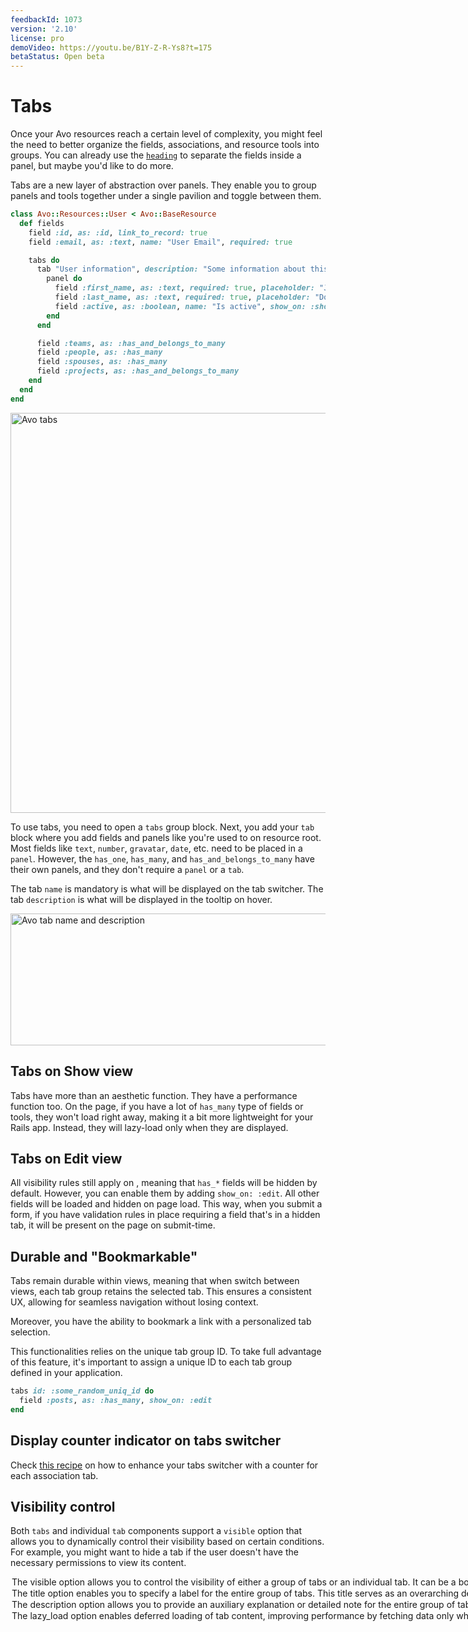```yaml
---
feedbackId: 1073
version: '2.10'
license: pro
demoVideo: https://youtu.be/B1Y-Z-R-Ys8?t=175
betaStatus: Open beta
---
```


# Tabs

Once your Avo resources reach a certain level of complexity, you might feel the need to better organize the fields, associations, and resource tools into groups. You can already use the [`heading`](fields/heading) to separate the fields inside a panel, but maybe you'd like to do more.

Tabs are a new layer of abstraction over panels. They enable you to group panels and tools together under a single pavilion and toggle between them.

```ruby
class Avo::Resources::User < Avo::BaseResource
  def fields
    field :id, as: :id, link_to_record: true
    field :email, as: :text, name: "User Email", required: true

    tabs do
      tab "User information", description: "Some information about this user" do
        panel do
          field :first_name, as: :text, required: true, placeholder: "John"
          field :last_name, as: :text, required: true, placeholder: "Doe"
          field :active, as: :boolean, name: "Is active", show_on: :show
        end
      end

      field :teams, as: :has_and_belongs_to_many
      field :people, as: :has_many
      field :spouses, as: :has_many
      field :projects, as: :has_and_belongs_to_many
    end
  end
end
```

<Image src="/assets/img/tabs-and-panels/tabs.png" width="1024" height="640" alt="Avo tabs" />

To use tabs, you need to open a `tabs` group block. Next, you add your `tab` block where you add fields and panels like you're used to on resource root. Most fields like `text`, `number`, `gravatar`, `date`, etc. need to be placed in a `panel`. However, the `has_one`, `has_many`, and `has_and_belongs_to_many` have their own panels, and they don't require a `panel` or a `tab`.

The tab `name` is mandatory is what will be displayed on the tab switcher. The tab `description` is what will be displayed in the tooltip on hover.

<Image src="/assets/img/tabs-and-panels/tab-name-description.png" width="640" height="211" alt="Avo tab name and description" />

## Tabs on Show view

Tabs have more than an aesthetic function. They have a performance function too. On the <Show /> page, if you have a lot of `has_many` type of fields or tools, they won't load right away, making it a bit more lightweight for your Rails app. Instead, they will lazy-load only when they are displayed.

## Tabs on Edit view

All visibility rules still apply on <Edit />, meaning that `has_*` fields will be hidden by default. However, you can enable them by adding `show_on: :edit`. All other fields will be loaded and hidden on page load. This way, when you submit a form, if you have validation rules in place requiring a field that's in a hidden tab, it will be present on the page on submit-time.

## Durable and "Bookmarkable"

Tabs remain durable within views, meaning that when switch between views, each tab group retains the selected tab. This ensures a consistent UX, allowing for seamless navigation without losing context.

Moreover, you have the ability to bookmark a link with a personalized tab selection.

This functionalities relies on the unique tab group ID. To take full advantage of this feature, it's important to assign a unique ID to each tab group defined in your application.

```ruby {1}
tabs id: :some_random_uniq_id do
  field :posts, as: :has_many, show_on: :edit
end
```
<!-- The panel has a few parts available -->


<!-- <img :src="('/assets/img/tabs-and-panels/panel-top.png')" alt="Avo Panels" class="border mb-4" /> -->
<!-- <img :src="('/assets/img/tabs-and-panels/panel-bottom.png')" alt="Avo Panels" class="border mb-4" /> -->


## Display counter indicator on tabs switcher

Check [this recipe](guides/tabs-counter-indicator.html) on how to enhance your tabs switcher with a counter for each association tab.

## Visibility control

<VersionReq version="3.10.10" />

Both `tabs` and individual `tab` components support a `visible` option that allows you to dynamically control their visibility based on certain conditions. For example, you might want to hide a tab if the user doesn't have the necessary permissions to view its content.

<Option name="`visible`">

The `visible` option allows you to control the visibility of either a group of tabs or an individual tab. It can be a `boolean` or a lambda.

#### Example

```ruby
tabs visible: -> { resource.record.enabled? } do
  tab name: "General Information" do
    panel do
      field :name, as: :text
      field :email, as: :text
    end
  end
  tab "Admin Information", visible: -> { current_user.is_admin? } do
    panel do
      field :role, as: :text
      field :permissions, as: :text
    end
  end
end
```

In this example:
- The entire group of tabs is only visible if the record is enabled (`resource.record.enabled?`).
- Within this group, the "General Information" tab is always visible when the tabs are shown.
- The "Admin Information" tab is only visible for admin records (`resource.record.admin?`).

</Option>

<Option name="`title`">

<VersionReq version="3.15.0" />

The `title` option enables you to specify a label for the entire group of tabs. This title serves as an overarching descriptor for the collection, providing context regarding the purpose or content of the tabs.

You can define the title of a tabs group by passing it as an argument to the `tabs` block. The value should be a string that succinctly encapsulates the theme or purpose of the tabs.

```ruby
tabs title: "Tabs group title" do
  # ...
end
```

</Option>

<Option name="`description`">

<VersionReq version="3.15.0" />

The `description` option allows you to provide an auxiliary explanation or detailed note for the entire group of tabs. This can be used to elaborate on the purpose of the tabs or provide additional guidance.

You can define a description for a tabs group by passing it as an argument to the `tabs` block. The value should be a string that offers further clarity about the content or functionality of the tabs.

```ruby
tabs description: "Tabs group description" do
  # ...
end
```

</Option>

<Option name="`lazy_load`">

<VersionReq version="3.17.0" />

The `lazy_load` option enables deferred loading of tab content, improving performance by fetching data only when the tab is clicked. By default, `lazy_load` is set to `false`, ensuring that all tabs load immediately. However, in form views, this option is automatically disabled to prevent data loss during form submission.

```ruby{2}
tabs do
  tab "Address", lazy_load: true do
    # ...
  end
end
```
</Option>
